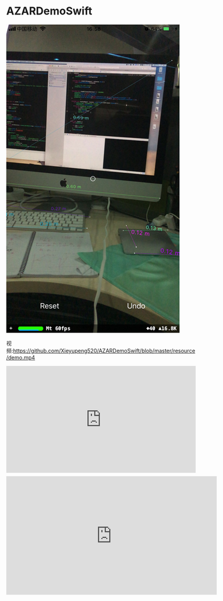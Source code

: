 # AZARDemoSwift

![](https://github.com/Xieyupeng520/AZARDemoSwift/blob/master/resource/demo.png)

视频:https://github.com/Xieyupeng520/AZARDemoSwift/blob/master/resource/demo.mp4

<div style="max-width:640px; margin:0 auto 10px;" >
<div 
style="position: relative; 
width:100%;
padding-bottom:56.25%; 
height:0;">
<iframe style="position: absolute;top: 0;left: 0;width: 100%;height: 100%;"  src="https://github.com/Xieyupeng520/AZARDemoSwift/blob/master/resource/demo.mp4" frameborder="0" allowfullscreen></iframe>
</div>
</div>


	
<iframe width="560" height="315" src="https://github.com/Xieyupeng520/AZARDemoSwift/blob/master/resource/demo.mp4" frameborder="0" allowfullscreen></iframe>
